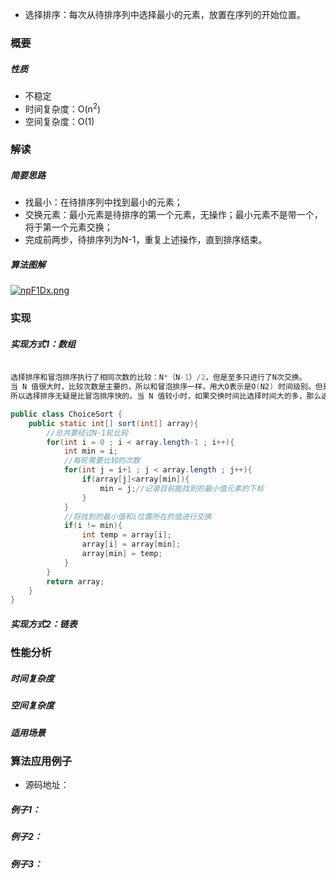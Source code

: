 - 选择排序：每次从待排序列中选择最小的元素，放置在序列的开始位置。
### 概要
##### 性质
- 不稳定
- 时间复杂度：O(n<sup>2</sup>)
- 空间复杂度：O(1)
### 解读
##### 简要思路
- 找最小：在待排序列中找到最小的元素；
- 交换元素：最小元素是待排序的第一个元素，无操作；最小元素不是带一个，将于第一个元素交换；
- 完成前两步，待排序列为N-1，重复上述操作，直到排序结束。
##### 算法图解
[![npF1Dx.png](https://s2.ax1x.com/2019/09/01/npF1Dx.png)](https://imgchr.com/i/npF1Dx)
### 实现
##### 实现方式1：数组
``` java

选择排序和冒泡排序执行了相同次数的比较：N*（N-1）/2，但是至多只进行了N次交换。
当 N 值很大时，比较次数是主要的，所以和冒泡排序一样，用大O表示是O(N2) 时间级别。但是由于选择排序交换的次数少，
所以选择排序无疑是比冒泡排序快的。当 N 值较小时，如果交换时间比选择时间大的多，那么选择排序是相当快的

public class ChoiceSort {
    public static int[] sort(int[] array){
        //总共要经过N-1轮比较
        for(int i = 0 ; i < array.length-1 ; i++){ 
            int min = i;
            //每轮需要比较的次数
            for(int j = i+1 ; j < array.length ; j++){
                if(array[j]<array[min]){
                    min = j;//记录目前能找到的最小值元素的下标
                }
            }
            //将找到的最小值和i位置所在的值进行交换
            if(i != min){
                int temp = array[i];
                array[i] = array[min];
                array[min] = temp;
            }
        }
        return array;
    }
}
```
##### 实现方式2：链表

### 性能分析
##### 时间复杂度
##### 空间复杂度
##### 适用场景

### 算法应用例子
- 源码地址：
##### 例子1：
##### 例子2：
##### 例子3：
